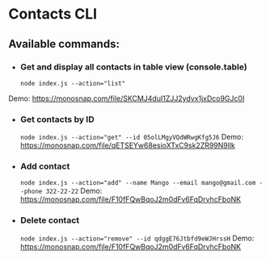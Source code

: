 # Contacts CLI

## Available commands:

- ### Get and display all contacts in table view (console.table)

  `node index.js --action="list"`

Demo: https://monosnap.com/file/SKCMJ4duI1ZJJ2ydvx1jxDco9GJc0I


- ### Get contacts by ID

  `node index.js --action="get" --id 05olLMgyVQdWRwgKfg5J6`
Demo: https://monosnap.com/file/qETSEYw68esioXTxC9sk2ZR99N9llk


- ### Add contact

  `node index.js --action="add" --name Mango --email mango@gmail.com --phone 322-22-22`
Demo: https://monosnap.com/file/F10fFQwBqoJ2m0dFv6FqDrvhcFboNK

- ### Delete contact

  `node index.js --action="remove" --id qdggE76Jtbfd9eWJHrssH`
Demo: https://monosnap.com/file/F10fFQwBqoJ2m0dFv6FqDrvhcFboNK